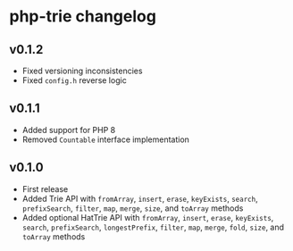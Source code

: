 # php-trie changelog

## v0.1.2

- Fixed versioning inconsistencies
- Fixed `config.h` reverse logic

## v0.1.1

- Added support for PHP 8
- Removed `Countable` interface implementation

## v0.1.0

- First release
- Added Trie API with `fromArray`, `insert`, `erase`, `keyExists`, `search`, `prefixSearch`, `filter`, `map`, `merge`, `size`, and `toArray` methods
- Added optional HatTrie API with `fromArray`, `insert`, `erase`, `keyExists`, `search`, `prefixSearch`, `longestPrefix`, `filter`, `map`, `merge`, `fold`, `size`, and `toArray` methods

